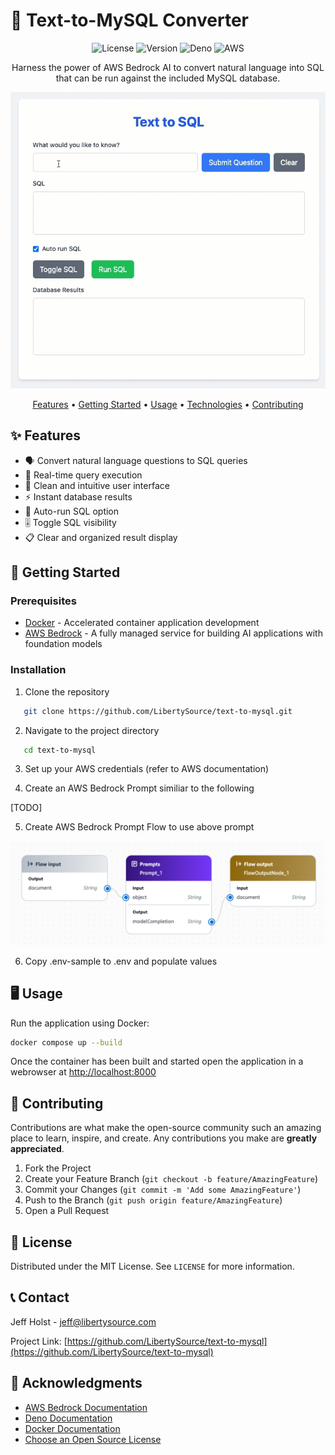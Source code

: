 # 🚀 Text-to-MySQL Converter

<div align="center">

![License](https://img.shields.io/badge/license-MIT-blue.svg)
![Version](https://img.shields.io/badge/version-1.0.0-green.svg)
![Deno](https://img.shields.io/badge/Deno-000000?style=for-the-badge&logo=deno&logoColor=white)
![AWS](https://img.shields.io/badge/AWS_Bedrock-232F3E?style=for-the-badge&logo=amazon-aws&logoColor=white)


Harness the power of AWS Bedrock AI to convert natural language into SQL that can be run against the included MySQL database.

![Screenshot](public/images/screenshot.gif)

[Features](#features) •
[Getting Started](#getting-started) •
[Usage](#usage) •
[Technologies](#technologies) •
[Contributing](#contributing)

</div>

## ✨ Features

- 🗣️ Convert natural language questions to SQL queries
- 🎯 Real-time query execution
- 🎨 Clean and intuitive user interface
- ⚡ Instant database results
- 🔄 Auto-run SQL option
- 🎚️ Toggle SQL visibility
- 📋 Clear and organized result display

## 🚀 Getting Started

### Prerequisites

- [Docker](https://www.docker.com/) - Accelerated container application development
- [AWS Bedrock](https://aws.amazon.com/bedrock/) - A fully managed service for building AI applications with foundation models

### Installation

1. Clone the repository

```sh 
   git clone https://github.com/LibertySource/text-to-mysql.git
```

2. Navigate to the project directory

```sh
   cd text-to-mysql 
```

3. Set up your AWS credentials (refer to AWS documentation)

4. Create an AWS Bedrock Prompt similiar to the following

[TODO]

5. Create AWS Bedrock Prompt Flow to use above prompt

![AWS Prompt Flow](public/images/prompt_flow.png)

6. Copy .env-sample to .env and populate values 

## 🖥️ Usage

Run the application using Docker:  

```sh
docker compose up --build
```

Once the container has been built and started open the application in a webrowser at [http://localhost:8000](http://localhost:8000)

## 🤝 Contributing

Contributions are what make the open-source community such an amazing place to learn, inspire, and create. Any contributions you make are **greatly appreciated**.

1. Fork the Project
2. Create your Feature Branch (`git checkout -b feature/AmazingFeature`)
3. Commit your Changes (`git commit -m 'Add some AmazingFeature'`)
4. Push to the Branch (`git push origin feature/AmazingFeature`)
5. Open a Pull Request

## 📜 License

Distributed under the MIT License. See `LICENSE` for more information.

## 📞 Contact

Jeff Holst - jeff@libertysource.com  

Project Link: [https://github.com/LibertySource/text-to-mysql](https://github.com/LibertySource/text-to-mysql)

## 🙏 Acknowledgments

- [AWS Bedrock Documentation](https://docs.aws.amazon.com/bedrock/)
- [Deno Documentation](https://deno.land/manual)
- [Docker Documentation](https://www.docker.com/get-started/)
- [Choose an Open Source License](https://choosealicense.com)